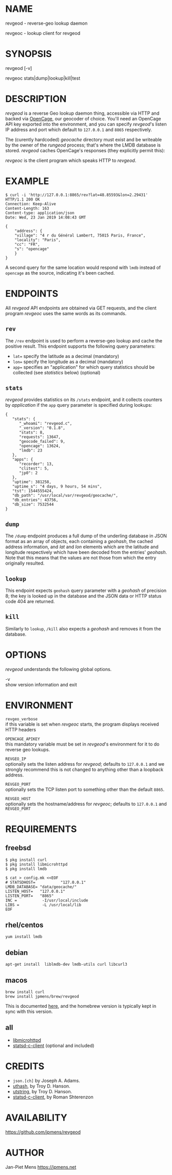 NAME
====

revgeod - reverse-geo lookup daemon

revgeoc - lookup client for revgeod

SYNOPSIS
========

revgeod \[-v\]

revgeoc stats|dump|lookup|kill|test

DESCRIPTION
===========

*revgeod* is a reverse Geo lookup daemon thing, accessible via HTTP and backed via [OpenCage](https://opencagedata.com), our geocoder of choice. You'll need an OpenCage API key exported into the environment, and you can specify *revgeod*'s listen IP address and port which default to `127.0.0.1` and `8865` respectively.

The (curently hardcoded) *geocache* directory must exist and be writeable by the owner of the *rungeod* process; that's where the LMDB database is stored. *revgeod* caches OpenCage's responses (they explicitly permit this):

*revgeoc* is the client program which speaks HTTP to *revgeod*.

EXAMPLE
=======

    $ curl -i 'http://127.0.0.1:8865/rev?lat=48.85593&lon=2.29431'
    HTTP/1.1 200 OK
    Connection: Keep-Alive
    Content-Length: 163
    Content-type: application/json
    Date: Wed, 23 Jan 2019 14:08:43 GMT

    {
        "address": {
        "village": "4 r du Général Lambert, 75015 Paris, France",
        "locality": "Paris",
        "cc": "FR",
        "s": "opencage"
        }
    }

A second query for the same location would respond with `lmdb` instead of `opencage` as the source, indicating it's been cached.

ENDPOINTS
=========

All *revgeod* API endpoints are obtained via GET requests, and the client program *revgeoc* uses the same words as its commands.

`rev`
-----

The `/rev` endpoint is used to perform a reverse-geo lookup and cache the positive result. This endpoint supports the following query parameters:

-   `lat=` specify the latitude as a decimal (mandatory)
-   `lon=` specify the longitude as a decimal (mandatory)
-   `app=` specifies an "application" for which query statistics should be collected (see *statistics* below) (optional)

`stats`
-------

*revgeod* provides statistics on its `/stats` endpoint, and it collects counters by *application* if the `app` query parameter is specified during lookups:

    {
       "stats": {
          "_whoami": "revgeod.c",
          "_version": "0.1.8",
          "stats": 8,
          "requests": 13647,
          "geocode_failed": 9,
          "opencage": 13624,
          "lmdb": 23
       },
       "apps": {
          "recorder": 13,
          "clitest": 5,
          "jp0": 2
       },
       "uptime": 381258,
       "uptime_s": "4 days, 9 hours, 54 mins",
       "tst": 1544555424,
       "db_path": "/usr/local/var/revgeod/geocache/",
       "db_entries": 43756,
       "db_size": 7532544
    }

`dump`
------

The `/dump` endpoint produces a full dump of the underling database in JSON format as an array of objects, each containing a *geohash*, the cached address information, and *lat* and *lon* elements which are the latitude and longitude respectively which have been decoded from the entries' *geohash*. Note that this means that the values are not those from which the entry originally resulted.

`lookup`
--------

This endpoint expects `geohash` query parameter with a *geohash* of precision 8; the key is looked up in the database and the JSON data or HTTP status code 404 are returned.

`kill`
------

Similarly to `lookup`, `/kill` also expects a *geohash* and removes it from the database.

OPTIONS
=======

*revgeod* understands the following global options.

-v  
show version information and exit

ENVIRONMENT
===========

`revgeo_verbose`  
if this variable is set when *revgeoc* starts, the program displays received HTTP headers

`OPENCAGE_APIKEY`  
this mandatory variable must be set in *revgeod*'s environment for it to do reverse geo lookups.

`REVGEO_IP`  
optionally sets the listen address for *revgeod*; defaults to `127.0.0.1` and we strongly recommend this is not changed to anything other than a loopback address.

`REVGEO_PORT`  
optionally sets the TCP listen port to something other than the default `8865`.

`REVGEO_HOST`  
optionally sets the hostname/address for *revgeoc*; defaults to `127.0.0.1` and `REVGEO_PORT`

REQUIREMENTS
============

freebsd
-------

    $ pkg install curl
    $ pkg install libmicrohttpd
    $ pkg install lmdb

    $ cat > config.mk <<EOF
    # STATSDHOST=           "127.0.0.1"
    LMDB_DATABASE= "data/geocache/"
    LISTEN_HOST=   "127.0.0.1"
    LISTEN_PORT=   "8865"
    INC =           -I/usr/local/include
    LIBS =          -L /usr/local/lib
    EOF

rhel/centos
-----------

    yum install lmdb

debian
------

    apt-get install  liblmdb-dev lmdb-utils curl libcurl3

macos
-----

    brew install curl
    brew install jpmens/brew/revgeod

This is documented [here](https://github.com/jpmens/homebrew-brew), and the homebrew version is typically kept in sync with this version.

all
---

-   [libmicrohttpd](https://www.gnu.org/software/libmicrohttpd/)
-   [statsd-c-client](https://github.com/romanbsd/statsd-c-client) (optional and included)


CREDITS
=======

-   `json.[ch]` by Joseph A. Adams.
-   [uthash](https://troydhanson.github.io/uthash/), by Troy D. Hanson.
-   [utstring](https://troydhanson.github.io/uthash/utstring.html), by Troy D. Hanson.
-   [statsd-c-client](https://github.com/romanbsd/statsd-c-client), by Roman Shterenzon

AVAILABILITY
============

<https://github.com/jpmens/revgeod>

AUTHOR
======

Jan-Piet Mens <https://jpmens.net>
